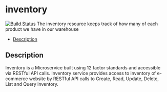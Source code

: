 # inventory
[![Build Status](https://travis-ci.org/inventory-squad-f18/inventory.svg?branch=master)](https://travis-ci.org/inventory-squad-f18/inventory)
The inventory resource keeps track of how many of each product we have in our warehouse

* [Description](#description)

## Description
Inventory is a Microservice built using 12 factor standards and accessible via RESTful API calls. Inventory service provides access to inventory of e-commerce website by RESTful API calls to Create, Read, Update, Delete, List and Query inventory.
